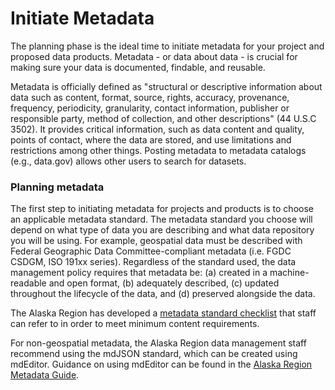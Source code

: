 # Initiate Metadata

The planning phase is the ideal time to initiate metadata for your project and proposed data products. Metadata - or data about data - is crucial for making sure your data is documented, findable, and reusable.&#x20;

Metadata is officially defined as "structural or descriptive information about data such as content, format, source, rights, accuracy, provenance, frequency, periodicity, granularity, contact information, publisher or responsible party, method of collection, and other descriptions" (44 U.S.C 3502). It provides critical information, such as data content and quality, points of contact, where the data are stored, and use limitations and restrictions among other things. Posting metadata to metadata catalogs (e.g., data.gov) allows other users to search for datasets.&#x20;

### Planning metadata

The first step to initiating metadata for projects and products is to choose an applicable metadata standard. The metadata standard you choose will depend on what type of data you are describing and what data repository you will be using. For example, geospatial data must be described with Federal Geographic Data Committee-compliant metadata (i.e. FGDC CSDGM, ISO 191xx series). Regardless of the standard used, the data management policy requires that metadata be: (a) created in a machine-readable and open format, (b) adequately described, (c) updated throughout the lifecycle of the data, and (d) preserved alongside the data.&#x20;

The Alaska Region has developed a [metadata standard checklist](https://app.gitbook.com/s/-Lg8RlbvpdNt6sN74m1-/alaska-region-tools/metadata-standard-checklist) that staff can refer to in order to meet minimum content requirements.

For non-geospatial metadata, the Alaska Region data management staff recommend using the mdJSON standard, which can be created using mdEditor. Guidance on using mdEditor can be found in the [Alaska Region Metadata Guide](https://app.gitbook.com/o/-Lg8RheXiHlVObKY-2tL/s/-Lg8RlbvpdNt6sN74m1-/).
